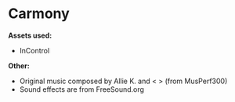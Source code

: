 # Carmony
<b>Assets used:</b>
- InControl

<b>Other:</b>
- Original music composed by Allie K. and < > (from MusPerf300)
- Sound effects are from FreeSound.org
